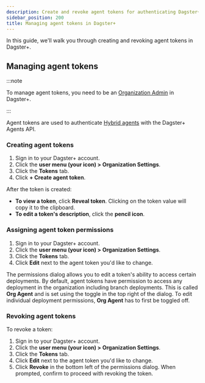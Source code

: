 ```yaml
---
description: Create and revoke agent tokens for authenticating Dagster+ hybrid agents.
sidebar_position: 200
title: Managing agent tokens in Dagster+
---
```


In this guide, we'll walk you through creating and revoking agent tokens in Dagster+.

## Managing agent tokens

:::note

To manage agent tokens, you need to be an [Organization Admin](/deployment/dagster-plus/authentication-and-access-control/rbac/user-roles-permissions#user-permissions-reference) in Dagster+.

:::

Agent tokens are used to authenticate [Hybrid agents](/deployment/dagster-plus/hybrid/) with the Dagster+ Agents API.

### Creating agent tokens

1. Sign in to your Dagster+ account.
2. Click the **user menu (your icon) > Organization Settings**.
3. Click the **Tokens** tab.
4. Click **+ Create agent token**.

After the token is created:

- **To view a token**, click **Reveal token**. Clicking on the token value will copy it to the clipboard.
- **To edit a token's description**, click the **pencil icon**.

### Assigning agent token permissions

1. Sign in to your Dagster+ account.
2. Click the **user menu (your icon) > Organization Settings**.
3. Click the **Tokens** tab.
4. Click **Edit** next to the agent token you'd like to change.

The permissions dialog allows you to edit a token's ability to access certain deployments. By default, agent tokens have permission to access any deployment in the organization including branch deployments. This is called **Org Agent** and is set using the toggle in the top right of the dialog. To edit individual deployment permissions, **Org Agent** has to first be toggled off.

### Revoking agent tokens

To revoke a token:

1. Sign in to your Dagster+ account.
2. Click the **user menu (your icon) > Organization Settings**.
3. Click the **Tokens** tab.
4. Click **Edit** next to the agent token you'd like to change.
5. Click **Revoke** in the bottom left of the permissions dialog. When prompted, confirm to proceed with revoking the token.
